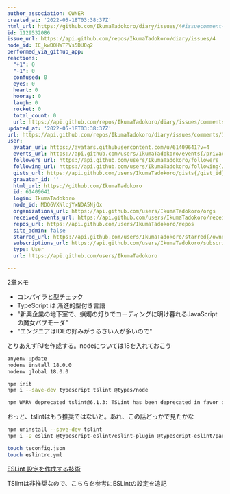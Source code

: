 ```yaml
---
author_association: OWNER
created_at: '2022-05-18T03:38:37Z'
html_url: https://github.com/IkumaTadokoro/diary/issues/4#issuecomment-1129532086
id: 1129532086
issue_url: https://api.github.com/repos/IkumaTadokoro/diary/issues/4
node_id: IC_kwDOHWTPVs5DU0q2
performed_via_github_app: 
reactions:
  "+1": 0
  "-1": 0
  confused: 0
  eyes: 0
  heart: 0
  hooray: 0
  laugh: 0
  rocket: 0
  total_count: 0
  url: https://api.github.com/repos/IkumaTadokoro/diary/issues/comments/1129532086/reactions
updated_at: '2022-05-18T03:38:37Z'
url: https://api.github.com/repos/IkumaTadokoro/diary/issues/comments/1129532086
user:
  avatar_url: https://avatars.githubusercontent.com/u/61409641?v=4
  events_url: https://api.github.com/users/IkumaTadokoro/events{/privacy}
  followers_url: https://api.github.com/users/IkumaTadokoro/followers
  following_url: https://api.github.com/users/IkumaTadokoro/following{/other_user}
  gists_url: https://api.github.com/users/IkumaTadokoro/gists{/gist_id}
  gravatar_id: ''
  html_url: https://github.com/IkumaTadokoro
  id: 61409641
  login: IkumaTadokoro
  node_id: MDQ6VXNlcjYxNDA5NjQx
  organizations_url: https://api.github.com/users/IkumaTadokoro/orgs
  received_events_url: https://api.github.com/users/IkumaTadokoro/received_events
  repos_url: https://api.github.com/users/IkumaTadokoro/repos
  site_admin: false
  starred_url: https://api.github.com/users/IkumaTadokoro/starred{/owner}{/repo}
  subscriptions_url: https://api.github.com/users/IkumaTadokoro/subscriptions
  type: User
  url: https://api.github.com/users/IkumaTadokoro

---
```

2章メモ

- コンパイラと型チェック
- TypeScript は 漸進的型付き言語
- "新興企業の地下室で、蝋燭の灯りでコーディングに明け暮れるJavaScriptの魔女バブモーダ"
- "エンジニアはIDEの好みがうるさい人が多いので"

とりあえずPJを作成する。nodeについては18を入れておこう

```bash
anyenv update
nodenv install 18.0.0
nodenv global 18.0.0
```

```bash
npm init
npm i --save-dev typescript tslint @types/node

npm WARN deprecated tslint@6.1.3: TSLint has been deprecated in favor of ESLint. Please see https://github.com/palantir/tslint/issues/4534 for more information.
```

おっと、tslintはもう推奨ではないと。あれ、この話どっかで見たかな

```bash
npm uninstall --save-dev tslint
npm i -D eslint @typescript-eslint/eslint-plugin @typescript-eslint/parser
```

```bash
touch tsconfig.json
touch eslintrc.yml
```

[ESLint 設定を作成する技術](https://zenn.dev/januswel/articles/402774d76424e71ac906)

TSlintは非推奨なので、こちらを参考にESLintの設定を追記
